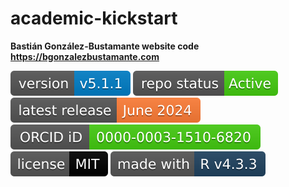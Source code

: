 # academic-kickstart
**Bastián González-Bustamante website code** \
**https://bgonzalezbustamante.com**

[![Version](https://raw.githubusercontent.com/bgonzalezbustamante/academic-kickstart/master/badges/v_5_1_1.svg)](CHANGELOG.md) [![Project Status: Active – The project has reached a stable, usable state and is being actively developed.](https://raw.githubusercontent.com/bgonzalezbustamante/academic-kickstart/master/badges/active.svg)](STATUS.md) [![Update](https://raw.githubusercontent.com/bgonzalezbustamante/academic-kickstart/master/badges/jun_2024.svg)](https://bgonzalezbustamante.com/) [![ORCID](https://raw.githubusercontent.com/bgonzalezbustamante/academic-kickstart/master/badges/orcid_bgb.svg)](http://orcid.org/0000-0003-1510-6820) [![License](https://raw.githubusercontent.com/bgonzalezbustamante/academic-kickstart/master/badges/mit.svg)](LICENSE.md) [![R](https://raw.githubusercontent.com/bgonzalezbustamante/academic-kickstart/master/badges/r_4_3_3.svg)](https://cran.r-project.org/)

